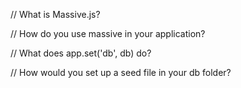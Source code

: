 // What is Massive.js?



// How do you use massive in your application?



// What does app.set('db', db) do?



// How would you set up a seed file in your db folder?